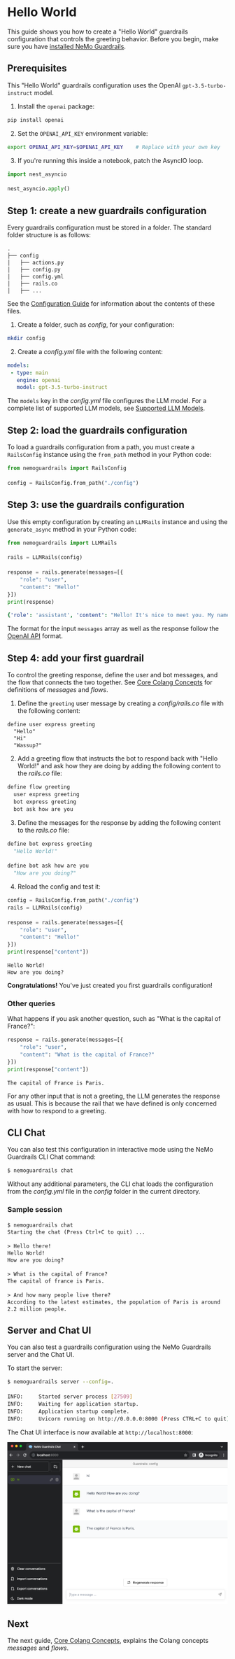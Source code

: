 # Hello World

This guide shows you how to create a "Hello World" guardrails configuration that controls the greeting behavior. Before you begin, make sure you have [installed NeMo Guardrails](../../getting-started/installation-guide.md).

## Prerequisites

This "Hello World" guardrails configuration uses the OpenAI `gpt-3.5-turbo-instruct` model.

1. Install the `openai` package:

```bash
pip install openai
```

2. Set the `OPENAI_API_KEY` environment variable:

```bash
export OPENAI_API_KEY=$OPENAI_API_KEY    # Replace with your own key
```

3. If you're running this inside a notebook, patch the AsyncIO loop.

```python
import nest_asyncio

nest_asyncio.apply()
```

## Step 1: create a new guardrails configuration

Every guardrails configuration must be stored in a folder. The standard folder structure is as follows:

```
.
├── config
│   ├── actions.py
│   ├── config.py
│   ├── config.yml
│   ├── rails.co
│   ├── ...
```

See the [Configuration Guide](../../user-guides/configuration-guide.md) for information about the contents of these files.

1. Create a folder, such as *config*, for your configuration:

```bash
mkdir config
```

2. Create a *config.yml* file with the following content:

```yaml
models:
 - type: main
   engine: openai
   model: gpt-3.5-turbo-instruct
```

The `models` key in the *config.yml* file configures the LLM model. For a complete list of supported LLM models, see [Supported LLM Models](../../user-guides/configuration-guide.md#supported-llm-models).

## Step 2: load the guardrails configuration

To load a guardrails configuration from a path, you must create a `RailsConfig` instance using the `from_path` method in your Python code:

```python
from nemoguardrails import RailsConfig

config = RailsConfig.from_path("./config")
```

## Step 3: use the guardrails configuration

Use this empty configuration by creating an `LLMRails` instance and using the `generate_async` method in your Python code:

```python
from nemoguardrails import LLMRails

rails = LLMRails(config)

response = rails.generate(messages=[{
    "role": "user",
    "content": "Hello!"
}])
print(response)
```

```yaml
{'role': 'assistant', 'content': "Hello! It's nice to meet you. My name is Assistant. How can I help you today?"}
```

The format for the input `messages` array as well as the response follow the [OpenAI API](https://platform.openai.com/docs/guides/text-generation/chat-completions-api) format.

## Step 4: add your first guardrail

To control the greeting response, define the user and bot messages, and the flow that connects the two together. See [Core Colang Concepts](../2-core-colang-concepts/README.md) for definitions of *messages* and *flows*.

1. Define the `greeting` user message by creating a *config/rails.co* file with the following content:

```colang
define user express greeting
  "Hello"
  "Hi"
  "Wassup?"
```

2. Add a greeting flow that instructs the bot to respond back with "Hello World!" and ask how they are doing by adding the following content to the *rails.co* file:

```python
define flow greeting
  user express greeting
  bot express greeting
  bot ask how are you
```

3. Define the messages for the response by adding the following content to the *rails.co* file:

```python
define bot express greeting
  "Hello World!"

define bot ask how are you
  "How are you doing?"
```

4. Reload the config and test it:

```python
config = RailsConfig.from_path("./config")
rails = LLMRails(config)

response = rails.generate(messages=[{
    "role": "user",
    "content": "Hello!"
}])
print(response["content"])
```

```
Hello World!
How are you doing?
```

**Congratulations!** You've just created you first guardrails configuration!

### Other queries

What happens if you ask another question, such as "What is the capital of France?":

```python
response = rails.generate(messages=[{
    "role": "user",
    "content": "What is the capital of France?"
}])
print(response["content"])
```

```
The capital of France is Paris.
```

For any other input that is not a greeting, the LLM generates the response as usual. This is because the rail that we have defined is only concerned with how to respond to a greeting.

## CLI Chat

You can also test this configuration in interactive mode using the NeMo Guardrails CLI Chat command:

```bash
$ nemoguardrails chat
```

Without any additional parameters, the CLI chat loads the configuration from the *config.yml* file in the *config* folder in the current directory.

### Sample session
```
$ nemoguardrails chat
Starting the chat (Press Ctrl+C to quit) ...

> Hello there!
Hello World!
How are you doing?

> What is the capital of France?
The capital of france is Paris.

> And how many people live there?
According to the latest estimates, the population of Paris is around 2.2 million people.
```

## Server and Chat UI

You can also test a guardrails configuration using the NeMo Guardrails server and the Chat UI.

To start the server:

```bash
$ nemoguardrails server --config=.

INFO:     Started server process [27509]
INFO:     Waiting for application startup.
INFO:     Application startup complete.
INFO:     Uvicorn running on http://0.0.0.0:8000 (Press CTRL+C to quit)
```

The Chat UI interface is now available at `http://localhost:8000`:

![hello-world-server-ui.png](../../_static/images/hello-world-server-ui.png)

## Next

The next guide, [Core Colang Concepts](../2-core-colang-concepts/README.md), explains the Colang concepts *messages* and *flows*.
